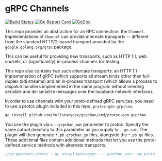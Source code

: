 # gRPC Channels

[![Build Status](https://travis-ci.com/fullstorydev/grpchan.svg?branch=master)](https://travis-ci.com/github/fullstorydev/grpchan/branches)
[![Go Report Card](https://goreportcard.com/badge/github.com/fullstorydev/grpchan)](https://goreportcard.com/report/github.com/fullstorydev/grpchan)
[![GoDoc](https://godoc.org/github.com/fullstorydev/grpchan?status.svg)](https://godoc.org/github.com/fullstorydev/grpchan)

This repo provides an abstraction for an RPC connection: the `Channel`.
Implementations of `Channel` can provide alternate transports -- different
from the standard HTTP/2-based transport provided by the `google.golang.org/grpc`
package.

This can be useful for providing new transports, such as HTTP 1.1, web sockets,
or (significantly) in-process channels for testing.

This repo also contains two such alternate transports: an HTTP 1.1 implementation
of gRPC (which supports all stream kinds other than full-duplex bidi streams) and
an in-process transport (which allows a process to dispatch handlers implemented
in the same program without needing serialize and de-serialize messages over the
loopback network interface).

In order to use channels with your proto-defined gRPC services, you need to use a
protoc plugin included in this repo: `protoc-gen-grpchan`.

```bash
go install github.com/fullstorydev/grpchan/cmd/protoc-gen-grpchan
```

You use the plugin via a `--grpchan_out` parameter to protoc. Specify the same
output directory to this parameter as you supply to `--go_out`. The plugin will
then generate `*.pb.grpchan.go` files, alongside the `*.pb.go` files. These
additional files contain additional methods that let you use the proto-defined
service methods with alternate transports.

```go
//go:generate protoc --go_out=plugins=grpc:. --grpchan_out=. my.proto
```
